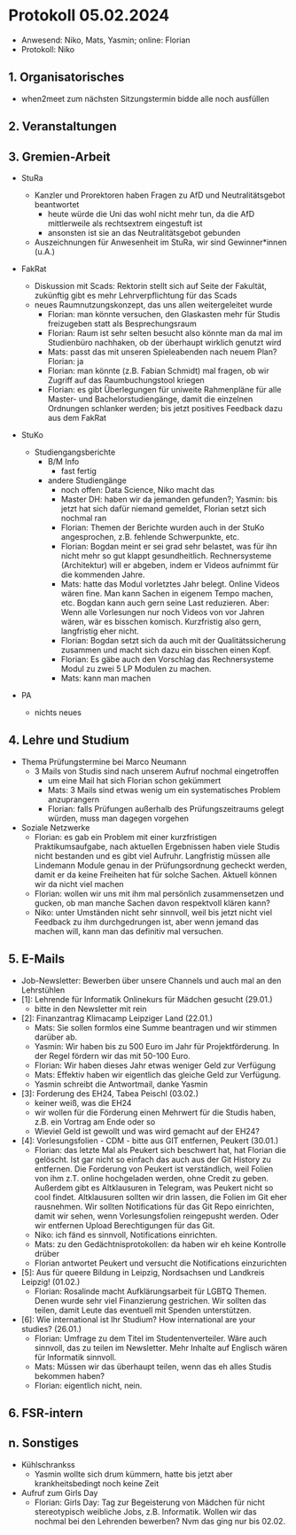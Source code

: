 ---
---

# Protokoll 05.02.2024

* Anwesend: Niko, Mats, Yasmin; online: Florian
* Protokoll: Niko


## 1. Organisatorisches
- when2meet zum nächsten Sitzungstermin bidde alle noch ausfüllen

## 2. Veranstaltungen

## 3. Gremien-Arbeit
* StuRa
  * Kanzler und Prorektoren haben Fragen zu AfD und Neutralitätsgebot beantwortet
    * heute würde die Uni das wohl nicht mehr tun, da die AfD mittlerweile als rechtsextrem eingestuft ist
    * ansonsten ist sie an das Neutralitätsgebot gebunden
  * Auszeichnungen für Anwesenheit im StuRa, wir sind Gewinner*innen (u.A.)
* FakRat
    * Diskussion mit Scads: Rektorin stellt sich auf Seite der Fakultät, zukünftig gibt es mehr Lehrverpflichtung für das Scads 
    * neues Raumnutzungskonzept, das uns allen weitergeleitet wurde
        * Florian: man könnte versuchen, den Glaskasten mehr für Studis freizugeben statt als Besprechungsraum  
        * Florian: Raum ist sehr selten besucht also könnte man da mal im Studienbüro nachhaken, ob der überhaupt wirklich genutzt wird
        * Mats: passt das mit unseren Spieleabenden nach neuem Plan? Florian: ja
        * Florian: man könnte (z.B. Fabian Schmidt) mal fragen, ob wir Zugriff auf das Raumbuchungstool kriegen
        * Florian: es gibt Überlegungen für uniweite Rahmenpläne für alle Master- und Bachelorstudiengänge, damit die einzelnen Ordnungen schlanker werden; bis jetzt positives Feedback dazu aus dem FakRat
* StuKo
  * Studiengangsberichte
    * B/M Info
        * fast fertig
    * andere Studiengänge
        * noch offen: Data Science, Niko macht das
        * Master DH: haben wir da jemanden gefunden?; Yasmin: bis jetzt hat sich dafür niemand gemeldet, Florian setzt sich nochmal ran
        * Florian: Themen der Berichte wurden auch in der StuKo angesprochen, z.B. fehlende Schwerpunkte, etc.
        * Florian: Bogdan meint er sei grad sehr belastet, was für ihn nicht mehr so gut klappt gesundheitlich. Rechnersysteme (Architektur) will er abgeben, indem er Videos aufnimmt für die kommenden Jahre.
        * Mats: hatte das Modul vorletztes Jahr belegt. Online Videos wären fine. Man kann Sachen in eigenem Tempo machen, etc. Bogdan kann auch gern seine Last reduzieren. Aber: Wenn alle Vorlesungen nur noch Videos von vor Jahren wären, wär es bisschen komisch. Kurzfristig also gern, langfristig eher nicht.
        * Florian: Bogdan setzt sich da auch mit der Qualitätssicherung zusammen und macht sich dazu ein bisschen einen Kopf.
        * Florian: Es gäbe auch den Vorschlag das Rechnersysteme Modul zu zwei 5 LP Modulen zu machen.
        * Mats: kann man machen

* PA
    * nichts neues   

## 4. Lehre und Studium
* Thema Prüfungstermine bei Marco Neumann
  * 3 Mails von Studis sind nach unserem Aufruf nochmal eingetroffen
    * um eine Mail hat sich Florian schon gekümmert
    * Mats: 3 Mails sind etwas wenig um ein systematisches Problem anzuprangern
    * Florian: falls Prüfungen außerhalb des Prüfungszeitraums gelegt würden, muss man dagegen vorgehen
* Soziale Netzwerke 
    * Florian: es gab ein Problem mit einer kurzfristigen Praktikumsaufgabe, nach aktuellen Ergebnissen haben viele Studis nicht bestanden und es gibt viel Aufruhr. Langfristig müssen alle Lindemann Module genau in der Prüfungsordnung gecheckt werden, damit er da keine Freiheiten hat für solche Sachen. Aktuell können wir da nicht viel machen
    * Florian: wollen wir uns mit ihm mal persönlich zusammensetzen und gucken, ob man manche Sachen davon respektvoll klären kann?
    * Niko: unter Umständen nicht sehr sinnvoll, weil bis jetzt nicht viel Feedback zu ihm durchgedrungen ist, aber wenn jemand das machen will, kann man das definitiv mal versuchen.

## 5. E-Mails
* Job-Newsletter: Bewerben über unsere Channels und auch mal an den Lehrstühlen
* [1]: Lehrende für Informatik Onlinekurs für Mädchen gesucht (29.01.)
    * bitte in den Newsletter mit rein
* [2]: Finanzantrag Klimacamp Leipziger Land (22.01.)
    * Mats: Sie sollen formlos eine Summe beantragen und wir stimmen darüber ab. 
    * Yasmin: Wir haben bis zu 500 Euro im Jahr für Projektförderung. In der Regel fördern wir das mit 50-100 Euro.
    * Florian: Wir haben dieses Jahr etwas weniger Geld zur Verfügung
    * Mats: Effektiv haben wir eigentlich das gleiche Geld zur Verfügung.
    * Yasmin schreibt die Antwortmail, danke Yasmin
* [3]: Forderung des EH24, Tabea Peischl (03.02.)
    * keiner weiß, was die EH24
    * wir wollen für die Förderung einen Mehrwert für die Studis haben, z.B. ein Vortrag am Ende oder so
    * Wieviel Geld ist gewollt und was wird gemacht auf der EH24?
* [4]: Vorlesungsfolien - CDM - bitte aus GIT entfernen, Peukert (30.01.)
    * Florian: das letzte Mal als Peukert sich beschwert hat, hat Florian die gelöscht. Ist gar nicht so einfach das auch aus der Git History zu entfernen. Die Forderung von Peukert ist verständlich, weil Folien von ihm z.T. online hochgeladen werden, ohne Credit zu geben. Außerdem gibt es Altklausuren in Telegram, was Peukert nicht so cool findet. Altklausuren sollten wir drin lassen, die Folien im Git eher rausnehmen. Wir sollten Notifications für das Git Repo einrichten, damit wir sehen, wenn Vorlesungsfolien reingepusht werden. Oder wir entfernen Upload Berechtigungen für das Git. 
    * Niko: ich fänd es sinnvoll, Notifications einrichten.
    * Mats: zu den Gedächtnisprotokollen: da haben wir eh keine Kontrolle drüber
    * Florian antwortet Peukert und versucht die Notifications einzurichten
* [5]: Aus für queere Bildung in Leipzig, Nordsachsen und Landkreis Leipzig! (01.02.)
    * Florian: Rosalinde macht Aufklärungsarbeit für LGBTQ Themen. Denen wurde sehr viel Finanzierung gestrichen. Wir sollten das teilen, damit Leute das eventuell mit Spenden unterstützen.
* [6]: Wie international ist Ihr Studium? How international are your studies? (26.01.)
    * Florian: Umfrage zu dem Titel im Studentenverteiler. Wäre auch sinnvoll, das zu teilen im Newsletter. Mehr Inhalte auf Englisch wären für Informatik sinnvoll.
    * Mats: Müssen wir das überhaupt teilen, wenn das eh alles Studis bekommen haben?
    * Florian: eigentlich nicht, nein. 

## 6. FSR-intern

## n. Sonstiges
* Kühlschrankss
    * Yasmin wollte sich drum kümmern, hatte bis jetzt aber krankheitsbedingt noch keine Zeit
* Aufruf zum Girls Day
    * Florian: Girls Day: Tag zur Begeisterung von Mädchen für nicht stereotypisch weibliche Jobs, z.B. Informatik. Wollen wir das nochmal bei den Lehrenden bewerben? Nvm das ging nur bis 02.02.
